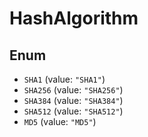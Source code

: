 # HashAlgorithm

## Enum

* `SHA1` (value: `"SHA1"`)
* `SHA256` (value: `"SHA256"`)
* `SHA384` (value: `"SHA384"`)
* `SHA512` (value: `"SHA512"`)
* `MD5` (value: `"MD5"`)
